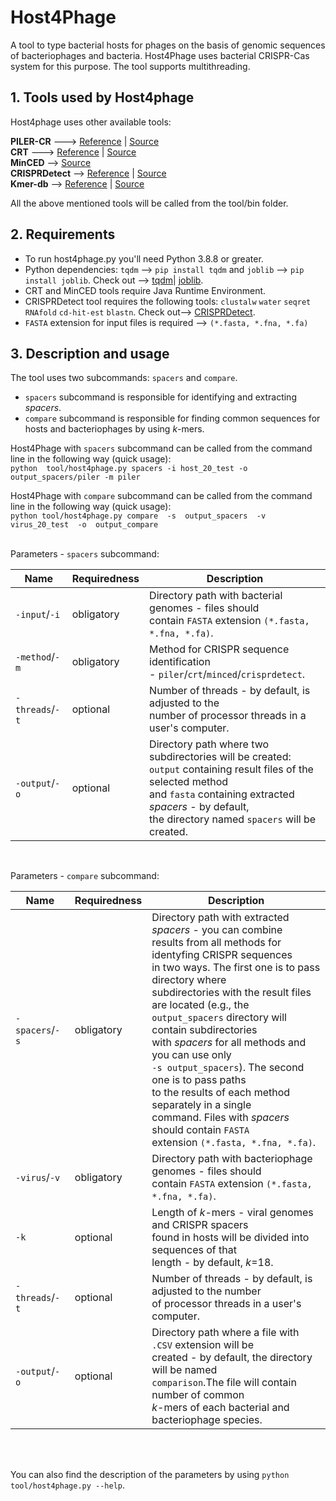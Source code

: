 # Host4Phage
A tool to type bacterial hosts for phages on the basis of genomic sequences of bacteriophages and bacteria. Host4Phage uses bacterial CRISPR-Cas system for this purpose. The tool supports multithreading.

## 1. Tools used by Host4phage
Host4phage uses other available tools: <br>

**PILER-CR** ---> [Reference](https://bmcbioinformatics.biomedcentral.com/articles/10.1186/1471-2105-8-18) | [Source](https://www.drive5.com/pilercr/) <br>
**CRT** ---> [Reference](https://bmcbioinformatics.biomedcentral.com/articles/10.1186/1471-2105-8-209) | [Source](http://www.room220.com/crt) <br>
**MinCED** --> [Source](https://github.com/ctSkennerton/minced) <br>
**CRISPRDetect** --> [Reference](https://bmcgenomics.biomedcentral.com/articles/10.1186/s12864-016-2627-0) | [Source](https://github.com/ambarishbiswas/CRISPRDetect_2.2) <br>
**Kmer-db** --> [Reference](https://academic.oup.com/bioinformatics/article/35/1/133/5050791) | [Source](https://github.com/refresh-bio/kmer-db) <br>

All the above mentioned tools will be called from the tool/bin folder. 

## 2. Requirements
* To run host4phage.py you'll need Python 3.8.8 or greater.
* Python dependencies: `tqdm` --> `pip install tqdm` and `joblib` --> `pip install joblib`. Check out --> [tqdm](https://pypi.org/project/tqdm/)| [joblib](https://pypi.org/project/joblib/).
* CRT and MinCED tools require Java Runtime Environment. <br>
* CRISPRDetect tool requires the following tools: `clustalw` `water` `seqret` `RNAfold` `cd-hit-est` `blastn`.  Check out--> [CRISPRDetect](https://github.com/ambarishbiswas/CRISPRDetect_2.2).
* `FASTA` extension for input files is required --> `(*.fasta, *.fna, *.fa)`

## 3. Description and usage
The tool uses two subcommands: `spacers` and `compare`. 
* `spacers` subcommand is responsible for identifying and extracting *spacers*.
* `compare` subcommand is responsible for finding common sequences for hosts and bacteriophages by using *k*-mers. <br>

Host4Phage with `spacers` subcommand can be called from the command line in the following way (quick usage): <br>
`python  tool/host4phage.py spacers -i host_20_test -o output_spacers/piler -m piler` <br>

Host4Phage with `compare` subcommand can be called from the command line in the following way (quick usage): <br>
`python tool/host4phage.py compare  -s  output_spacers  -v  virus_20_test  -o  output_compare`<br> <br>

Parameters - `spacers` subcommand:

|Name|Requiredness|Description|
|----|----|----|
|`-input`/`-i`|obligatory|Directory path with bacterial genomes - files should <br> contain `FASTA` extension `(*.fasta, *.fna, *.fa)`.|
|`-method`/`-m`|obligatory|Method for CRISPR sequence identification <br> - `piler`/`crt`/`minced`/`crisprdetect`.|
|`-threads`/`-t`|optional|Number of threads - by default, is adjusted to the <br> number of processor threads in a user's computer.|
|`-output`/`-o`|optional|Directory path where two subdirectories will be created: <br> `output` containing result files of the selected method <br> and `fasta`  containing extracted *spacers* - by default, <br> the directory named `spacers` will be created.| <br> <br>
<br>

Parameters - `compare` subcommand:

Name|Requiredness|Description|
|----|----|----|
|`-spacers`/`-s`|obligatory|Directory path with extracted *spacers*  - you can combine <br> results from all methods for identyfing CRISPR sequences <br> in two ways. The first one is to pass directory where <br> subdirectories with the result files are located (e.g., the <br> `output_spacers` directory will contain subdirectories <br>with *spacers*  for all methods and you can use  only <br>`-s output_spacers`). The second one is to pass paths <br>to the results of each method separately in a single <br> command. Files with *spacers*  should contain `FASTA`  <br> extension  `(*.fasta, *.fna, *.fa)`.|
|`-virus`/`-v`|obligatory|Directory path with bacteriophage genomes - files should <br> contain `FASTA` extension `(*.fasta, *.fna, *.fa)`.|
|`-k`|optional|Length of *k*-mers - viral genomes and CRISPR spacers <br> found in hosts will be divided into sequences of that <br> length - by default, *k*=18. |
|`-threads`/`-t`|optional|Number of threads - by default, is adjusted to the  number <br> of processor threads in a user's computer.|
|`-output`/`-o`|optional| Directory path where a file with `.CSV` extension will be <br> created - by default, the directory will be named <br>  `comparison`.The file will contain number of common  <br> *k*-mers  of each  bacterial and bacteriophage species.| <br> <br> <br>
<br>
<br>

You can also find the description of the parameters by using `python tool/host4phage.py --help`.


